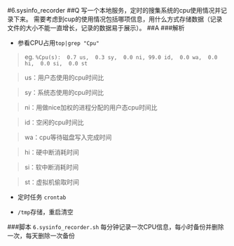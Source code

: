 #6.sysinfo_recorder
##Q
写一个本地服务，定时的搜集系统的cpu使用情况并记录下来。
需要考虑到cup的使用情况包括哪项信息，用什么方式存储数据（记录文件的大小不能一直增长，记录的数据易于展示）。
##A
###解析
* 参看CPU占用`top|grep "Cpu"`

> eg.  `%Cpu(s):  0.7 us,  0.3 sy,  0.0 ni, 99.0 id,  0.0 wa,  0.0 hi,  0.0 si,  0.0 st`

>us：用户态使用的cpu时间比

>sy：系统态使用的cpu时间比

>ni：用做nice加权的进程分配的用户态cpu时间比

>id：空闲的cpu时间比

>wa：cpu等待磁盘写入完成时间

>hi：硬中断消耗时间

>si：软中断消耗时间

>st：虚拟机偷取时间

* 定时任务 `crontab`

* `/tmp`存储，重启清空

###脚本
`6.sysinfo_recorder.sh` 每分钟记录一次CPU信息，每小时备份并删除一次，每天删除一次备份